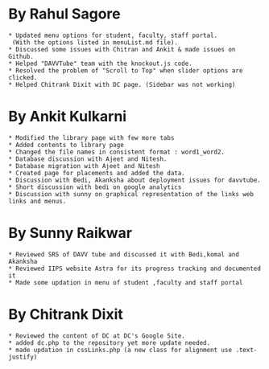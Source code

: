 By Rahul Sagore
===============

	* Updated menu options for student, faculty, staff portal.
	 (With the options listed in menuList.md file).
	* Discussed some issues with Chitran and Ankit & made issues on Github.
	* Helped "DAVVTube" team with the knockout.js code.
	* Resolved the problem of "Scroll to Top" when slider options are clicked.
	* Helped Chitrank Dixit with DC page. (Sidebar was not working)

	

By Ankit Kulkarni
=================

	* Modified the library page with few more tabs
	* Added contents to library page
	* Changed the file names in consistent format : word1_word2.
	* Database discussion with Ajeet and Nitesh.
	* Database migration with Ajeet and Nitesh
	* Created page for placements and added the data.
	* Discussion with Bedi, Akanksha about deployment issues for davvtube.
	* Short discussion with bedi on google analytics
	* Discussion with sunny on graphical representation of the links web links and menus.


By Sunny Raikwar
================
	
	* Reviewed SRS of DAVV tube and discussed it with Bedi,komal and Akanksha
	* Reviewed IIPS website Astra for its progress tracking and documented it
	* Made some updation in menu of student ,faculty and staff portal
	

By Chitrank Dixit
=================

	* Reviewed the content of DC at DC's Google Site.
	* added dc.php to the repository yet more update needed.
	* made updation in cssLinks.php (a new class for alignment use .text-justify)

